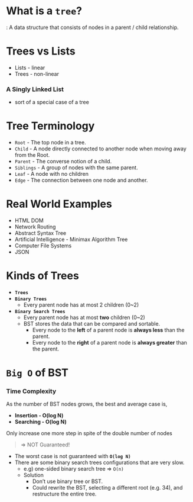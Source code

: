 # What is a `tree`?

: A data structure that consists of nodes in a parent / child relationship.

# Trees vs Lists

- Lists - linear
- Trees - non-linear

### A Singly Linked List

- sort of a special case of a tree

# Tree Terminology

- `Root` - The top node in a tree.
- `Child` - A node directly connected to another node when moving away from the Root.
- `Parent` - The converse notion of a child.
- `Siblings` - A group of nodes with the same parent.
- `Leaf` - A node with no children
- `Edge` - The connection between one node and another.

# Real World Examples

- HTML DOM
- Network Routing
- Abstract Syntax Tree
- Artificial Intelligence - Minimax Algorithm Tree
- Computer File Systems
- JSON

# Kinds of Trees

- **`Trees`**
- **`Binary Trees`**
  - Every parent node has at most 2 children (0~2)
- **`Binary Search Trees`**
  - Every parent node has at most **two** children (0~2)
  - BST stores the data that can be compared and sortable.
    - Every node to the **left** of a parent node is **always less** than the parent.
    - Every node to the **right** of a parent node is **always greater** than the parent.

# `Big O` of BST

### Time Complexity

As the number of BST nodes grows, the best and average case is,

- **Insertion - O(log N)**
- **Searching - O(log N)**

Only increase one more step in spite of the double number of nodes

> ⇒ NOT Guaranteed!

- The worst case is not guaranteed with **`O(log N)`**
- There are some binary search trees configurations that are very slow.
  - e.g) one-sided binary search tree ⇒ `O(n)`
  - Solution
    - Don’t use binary tree or BST.
    - Could rewrite the BST, selecting a different root (e.g. 34), and restructure the entire tree.
